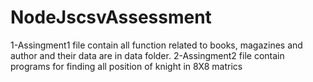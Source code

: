 # NodeJscsvAssessment
1-Assingment1 file contain all function related to books, magazines and author and their data are in data folder.
2-Assingment2 file contain programs for finding all position of knight in 8X8 matrics
